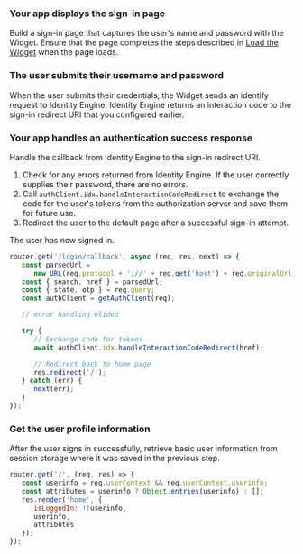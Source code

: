 ### Your app displays the sign-in page

Build a sign-in page that captures the user's name and password with the Widget. Ensure that the page completes the steps described in [Load the Widget](/docs/guides/oie-embedded-widget-use-case-load/nodejs/main/) when the page loads.

### The user submits their username and password

When the user submits their credentials, the Widget sends an identify request to Identity Engine. Identity Engine returns an interaction code to the sign-in redirect URI that you configured earlier.

### Your app handles an authentication success response

Handle the callback from Identity Engine to the sign-in redirect URI.

1. Check for any errors returned from Identity Engine. If the user correctly supplies their password, there are no errors.
1. Call `authClient.idx.handleInteractionCodeRedirect`  to exchange the code for the user's tokens from the authorization server and save them for future use.
1. Redirect the user to the default page after a successful sign-in attempt.

The user has now signed in.

```javascript
router.get('/login/callback', async (req, res, next) => {
   const parsedUrl =
      new URL(req.protocol + '://' + req.get('host') + req.originalUrl);
   const { search, href } = parsedUrl;
   const { state, otp } = req.query;
   const authClient = getAuthClient(req);

   // error handling elided

   try {
      // Exchange code for tokens
      await authClient.idx.handleInteractionCodeRedirect(href);

      // Redirect back to home page
      res.redirect('/');
   } catch (err) {
      next(err);
   }
});
```

### Get the user profile information

After the user signs in successfully, retrieve basic user information from session storage where it was saved in the previous step.

```javascript
router.get('/', (req, res) => {
   const userinfo = req.userContext && req.userContext.userinfo;
   const attributes = userinfo ? Object.entries(userinfo) : [];
   res.render('home', {
      isLoggedIn: !!userinfo,
      userinfo,
      attributes
   });
});
```
